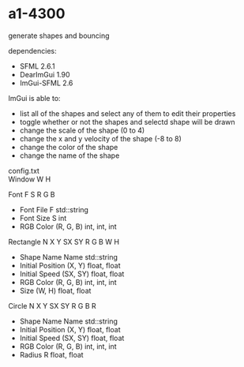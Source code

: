 # a1-4300
generate shapes and bouncing

dependencies:
- SFML 2.6.1
- DearImGui 1.90
- ImGui-SFML 2.6

ImGui is able to:
- list all of the shapes and select any of them to edit their properties
- toggle whether or not the shapes and selectd shape will be drawn
- change the scale of the shape (0 to 4)
- change the x and y velocity of the shape (-8 to 8)
- change the color of the shape
- change the name of the shape

config.txt <br>
Window W H <br>

Font F S R G B
- Font File F std::string
- Font Size S int
- RGB Color (R, G, B) int, int, int

Rectangle N X Y SX SY R G B W H
- Shape Name Name std::string
- Initial Position (X, Y) float, float
- Initial Speed (SX, SY) float, float
- RGB Color (R, G, B) int, int, int
- Size (W, H) float, float

Circle N X Y SX SY R G B R
- Shape Name Name std::string
- Initial Position (X, Y) float, float
- Initial Speed (SX, SY) float, float
- RGB Color (R, G, B) int, int, int
- Radius R float, float
